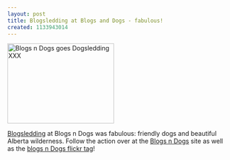 ```yaml
---
layout: post
title: Blogsledding at Blogs and Dogs - fabulous!
created: 1133943014
---
```

<a title="Blogsledding - Beautiful Alberta scenery" href="http://www.flickr.com/photos/roland/70977993/"><img width="240" height="180" border="0" alt="Blogs n Dogs goes Dogsledding XXX" src="http://static.flickr.com/20/70977993_8c59c3bda6_m.jpg" /></a> <p><a href="http://flickr.com/photos/tags/blogsledding">Blogsledding</a> at Blogs n Dogs was fabulous: friendly dogs and beautiful Alberta wilderness. Follow the action over at the <a href="http://www.blogsndogs.com/">Blogs n Dogs</a> site as well as the <a href="http://flickr.com/photos/tags/blogsndogs">blogs n Dogs flickr tag</a>! </p>
